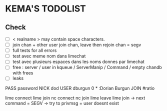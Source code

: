 # KEMA'S TODOLIST

## Check

- [ ] < realname > may contain space characters.
- [ ] join chan + other user join chan, leave then rejoin chan = segv
- [ ] full tests for all errors
- [ ] test avec meme nom dans limechat
- [ ] test avec plusieurs espaces dans les noms donnes par limechat
- [ ] free : server / user in kqueue / ServerManip / Command / empty chandb with frees
- [ ] leaks

PASS password
NICK dod
USER dburgun 0 * :Dorian Burgun
JOIN #ratio

lime connect
lime join
nc connect
nc join
lime leave
lime join
-> next command = SEGV
-> try to privmsg = user doesnt exist
